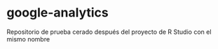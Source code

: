 # google-analytics
Repositorio de prueba cerado después del proyecto de R Studio con el mismo nombre
